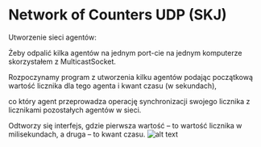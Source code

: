 # Network of Counters UDP (SKJ)

Utworzenie sieci agentów:

Żeby odpalić kilka agentów na jednym port-cie na jednym komputerze skorzystałem z MulticastSocket.

Rozpoczynamy program z utworzenia kilku agentów podając początkową wartość licznika dla tego agenta i kwant czasu (w sekundach), 

co który agent przeprowadza operację synchronizacji swojego licznika z licznikami pozostałych agentów w sieci. 

Odtworzy się interfejs, gdzie pierwsza wartość – to wartość licznika w milisekundach, a druga – to kwant czasu.
![alt text](https://github.com/s15444/NetworkOfCountersUDP-SKJ/blob/master/project-info/1.png)

